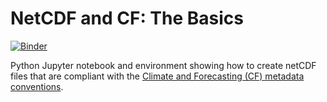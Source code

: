 # NetCDF and CF: The Basics

[![Binder](https://mybinder.org/badge_logo.svg)](https://mybinder.org/v2/gh/ethanrd/cf-training-workshop/master?filepath=NetCDF%20and%20CF%20-%20The%20Basics.ipynb)

Python Jupyter notebook and environment showing how to create netCDF
files that are compliant with the [Climate and Forecasting (CF) metadata
conventions](http://cfconventions.org).
